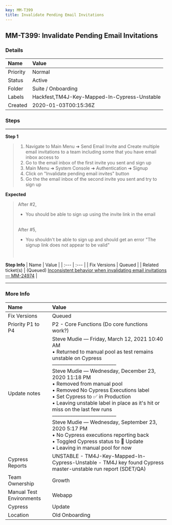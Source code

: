 ```yaml
---
key: MM-T399
title: Invalidate Pending Email Invitations
---
```


## MM-T399: Invalidate Pending Email Invitations

### Details

| Name     | Value                                        |
| :------- | :------------------------------------------- |
| Priority | Normal                                       |
| Status   | Active                                       |
| Folder   | Suite / Onboarding                           |
| Labels   | Hackfest,TM4J-Key-Mapped-In-Cypress-Unstable |
| Created  | 2020-01-03T00:15:36Z                         |

### Steps

<hr/>

**Step 1**

> <article><ol><li>Navigate to Main Menu ➜ Send Email Invite and Create multiple email invitations to a team including some that you have email inbox access to</li><li>Go to the email inbox of the first invite you sent and sign up</li><li>Main Menu ➜ System Console ➜ Authentication ➜ Signup</li><li>Click on "Invalidate pending email invites" button</li><li>Go the the email inbox of the second invite you sent and try to sign up</li></ol></article>

**Expected**

> <article>After #2,<br><ul><li>You should be able to sign up using the invite link in the email</li></ul><br>After #5,<br><ul><li>You shouldn't be able to sign up and should get an error "The signup link does not appear to be valid"</li></ul><br></article>

**Step Info**
| Name | Value |
| :--- | :--- |
| Fix Versions | Queued |
| Related ticket(s) | (Queued) <a href="https://mattermost.atlassian.net/browse/MM-24974">Inconsistent behavior when invalidating email invitations — MM-24974</a> |

<hr/>

### More Info

| Name                     | Value                                                                                                                                                                                                                                                                                                                                                                                                                                                                                                                                                                                                 |
| :----------------------- | :---------------------------------------------------------------------------------------------------------------------------------------------------------------------------------------------------------------------------------------------------------------------------------------------------------------------------------------------------------------------------------------------------------------------------------------------------------------------------------------------------------------------------------------------------------------------------------------------------- |
| Fix Versions             | Queued                                                                                                                                                                                                                                                                                                                                                                                                                                                                                                                                                                                                |
| Priority P1 to P4        | P2 - Core Functions (Do core functions work?)                                                                                                                                                                                                                                                                                                                                                                                                                                                                                                                                                         |
| Update notes             | Steve Mudie — Friday, March 12, 2021 10:40 AM<br>• Returned to manual pool as test remains unstable on Cypress<br>–––––––––––––––––––––––––<br>Steve Mudie — Wednesday, December 23, 2020 11:18 PM<br>• Removed from manual pool<br>• Removed No Cypress Executions label<br>• Set Cypress to ✅ in Production<br>• Leaving unstable label in place as it's hit or miss on the last few runs<br>–––––––––––––––––––––––––<br>Steve Mudie — Wednesday, September 23, 2020 5:17 PM<br>• No Cypress executions reporting back<br>• Toggled Cypress status to 🔧 Update<br>• Leaving in manual pool for now |
| Cypress Reports          | UNSTABLE - TM4J-Key-Mapped-In-Cypress-Unstable - TM4J key found Cypress master-unstable run report (SDET/QA)                                                                                                                                                                                                                                                                                                                                                                                                                                                                                          |
| Team Ownership           | Growth                                                                                                                                                                                                                                                                                                                                                                                                                                                                                                                                                                                                |
| Manual Test Environments | Webapp                                                                                                                                                                                                                                                                                                                                                                                                                                                                                                                                                                                                |
| Cypress                  | Update                                                                                                                                                                                                                                                                                                                                                                                                                                                                                                                                                                                                |
| Location                 | Old Onboarding                                                                                                                                                                                                                                                                                                                                                                                                                                                                                                                                                                                        |
